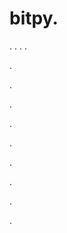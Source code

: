 # bitpy.
.
.
.
.












.






















































.
























.



























.

















































































.































































.































































































.















.

















































.
